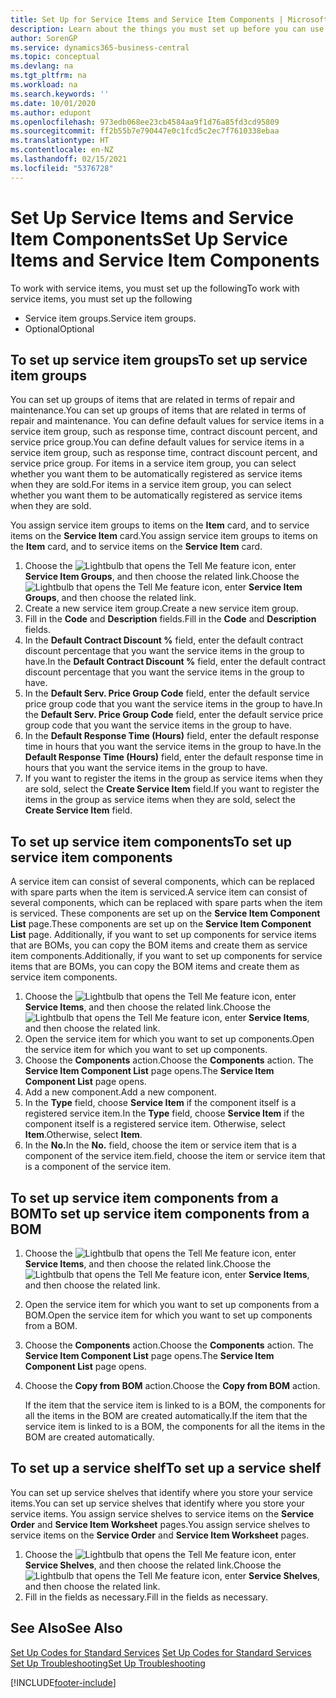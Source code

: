 ```yaml
---
title: Set Up for Service Items and Service Item Components | Microsoft Docs
description: Learn about the things you must set up before you can use service items, including default values such as response time, contract discount percent, and service price group.
author: SorenGP
ms.service: dynamics365-business-central
ms.topic: conceptual
ms.devlang: na
ms.tgt_pltfrm: na
ms.workload: na
ms.search.keywords: ''
ms.date: 10/01/2020
ms.author: edupont
ms.openlocfilehash: 973edb068ee23cb4584aa9f1d76a85fd3cd95809
ms.sourcegitcommit: ff2b55b7e790447e0c1fcd5c2ec7f7610338ebaa
ms.translationtype: HT
ms.contentlocale: en-NZ
ms.lasthandoff: 02/15/2021
ms.locfileid: "5376728"
---
```

# <a name="set-up-service-items-and-service-item-components"></a><span data-ttu-id="54ddc-103">Set Up Service Items and Service Item Components</span><span class="sxs-lookup"><span data-stu-id="54ddc-103">Set Up Service Items and Service Item Components</span></span>
<span data-ttu-id="54ddc-104">To work with service items, you must set up the following</span><span class="sxs-lookup"><span data-stu-id="54ddc-104">To work with service items, you must set up the following</span></span>

* <span data-ttu-id="54ddc-105">Service item groups.</span><span class="sxs-lookup"><span data-stu-id="54ddc-105">Service item groups.</span></span>
* <span data-ttu-id="54ddc-106">Optional</span><span class="sxs-lookup"><span data-stu-id="54ddc-106">Optional</span></span>

## <a name="to-set-up-service-item-groups"></a><span data-ttu-id="54ddc-107">To set up service item groups</span><span class="sxs-lookup"><span data-stu-id="54ddc-107">To set up service item groups</span></span>
<span data-ttu-id="54ddc-108">You can set up groups of items that are related in terms of repair and maintenance.</span><span class="sxs-lookup"><span data-stu-id="54ddc-108">You can set up groups of items that are related in terms of repair and maintenance.</span></span> <span data-ttu-id="54ddc-109">You can define default values for service items in a service item group, such as response time, contract discount percent, and service price group.</span><span class="sxs-lookup"><span data-stu-id="54ddc-109">You can define default values for service items in a service item group, such as response time, contract discount percent, and service price group.</span></span> <span data-ttu-id="54ddc-110">For items in a service item group, you can select whether you want them to be automatically registered as service items when they are sold.</span><span class="sxs-lookup"><span data-stu-id="54ddc-110">For items in a service item group, you can select whether you want them to be automatically registered as service items when they are sold.</span></span>  

<span data-ttu-id="54ddc-111">You assign service item groups to items on the **Item** card, and to service items on the **Service Item** card.</span><span class="sxs-lookup"><span data-stu-id="54ddc-111">You assign service item groups to items on the **Item** card, and to service items on the **Service Item** card.</span></span>  

1. <span data-ttu-id="54ddc-112">Choose the ![Lightbulb that opens the Tell Me feature](media/ui-search/search_small.png "Tell me what you want to do") icon, enter **Service Item Groups**, and then choose the related link.</span><span class="sxs-lookup"><span data-stu-id="54ddc-112">Choose the ![Lightbulb that opens the Tell Me feature](media/ui-search/search_small.png "Tell me what you want to do") icon, enter **Service Item Groups**, and then choose the related link.</span></span>  
2. <span data-ttu-id="54ddc-113">Create a new service item group.</span><span class="sxs-lookup"><span data-stu-id="54ddc-113">Create a new service item group.</span></span>  
3. <span data-ttu-id="54ddc-114">Fill in the **Code** and **Description** fields.</span><span class="sxs-lookup"><span data-stu-id="54ddc-114">Fill in the **Code** and **Description** fields.</span></span>  
4. <span data-ttu-id="54ddc-115">In the **Default Contract Discount %** field, enter the default contract discount percentage that you want the service items in the group to have.</span><span class="sxs-lookup"><span data-stu-id="54ddc-115">In the **Default Contract Discount %** field, enter the default contract discount percentage that you want the service items in the group to have.</span></span>  
5. <span data-ttu-id="54ddc-116">In the **Default Serv. Price Group Code** field, enter the default service price group code that you want the service items in the group to have.</span><span class="sxs-lookup"><span data-stu-id="54ddc-116">In the **Default Serv. Price Group Code** field, enter the default service price group code that you want the service items in the group to have.</span></span>  
6. <span data-ttu-id="54ddc-117">In the **Default Response Time (Hours)** field, enter the default response time in hours that you want the service items in the group to have.</span><span class="sxs-lookup"><span data-stu-id="54ddc-117">In the **Default Response Time (Hours)** field, enter the default response time in hours that you want the service items in the group to have.</span></span>  
7. <span data-ttu-id="54ddc-118">If you want to register the items in the group as service items when they are sold, select the **Create Service Item** field.</span><span class="sxs-lookup"><span data-stu-id="54ddc-118">If you want to register the items in the group as service items when they are sold, select the **Create Service Item** field.</span></span>  

## <a name="to-set-up-service-item-components"></a><span data-ttu-id="54ddc-119">To set up service item components</span><span class="sxs-lookup"><span data-stu-id="54ddc-119">To set up service item components</span></span>
<span data-ttu-id="54ddc-120">A service item can consist of several components, which can be replaced with spare parts when the item is serviced.</span><span class="sxs-lookup"><span data-stu-id="54ddc-120">A service item can consist of several components, which can be replaced with spare parts when the item is serviced.</span></span> <span data-ttu-id="54ddc-121">These components are set up on the **Service Item Component List** page.</span><span class="sxs-lookup"><span data-stu-id="54ddc-121">These components are set up on the **Service Item Component List** page.</span></span> <span data-ttu-id="54ddc-122">Additionally, if you want to set up components for service items that are BOMs, you can copy the BOM items and create them as service item components.</span><span class="sxs-lookup"><span data-stu-id="54ddc-122">Additionally, if you want to set up components for service items that are BOMs, you can copy the BOM items and create them as service item components.</span></span>

1. <span data-ttu-id="54ddc-123">Choose the ![Lightbulb that opens the Tell Me feature](media/ui-search/search_small.png "Tell me what you want to do") icon, enter **Service Items**, and then choose the related link.</span><span class="sxs-lookup"><span data-stu-id="54ddc-123">Choose the ![Lightbulb that opens the Tell Me feature](media/ui-search/search_small.png "Tell me what you want to do") icon, enter **Service Items**, and then choose the related link.</span></span>
2. <span data-ttu-id="54ddc-124">Open the service item for which you want to set up components.</span><span class="sxs-lookup"><span data-stu-id="54ddc-124">Open the service item for which you want to set up components.</span></span>  
3. <span data-ttu-id="54ddc-125">Choose the **Components** action.</span><span class="sxs-lookup"><span data-stu-id="54ddc-125">Choose the **Components** action.</span></span> <span data-ttu-id="54ddc-126">The **Service Item Component List** page opens.</span><span class="sxs-lookup"><span data-stu-id="54ddc-126">The **Service Item Component List** page opens.</span></span>  
4. <span data-ttu-id="54ddc-127">Add a new component.</span><span class="sxs-lookup"><span data-stu-id="54ddc-127">Add a new component.</span></span>  
5. <span data-ttu-id="54ddc-128">In the **Type** field, choose **Service Item** if the component itself is a registered service item.</span><span class="sxs-lookup"><span data-stu-id="54ddc-128">In the **Type** field, choose **Service Item** if the component itself is a registered service item.</span></span> <span data-ttu-id="54ddc-129">Otherwise, select **Item**.</span><span class="sxs-lookup"><span data-stu-id="54ddc-129">Otherwise, select **Item**.</span></span>  
6. <span data-ttu-id="54ddc-130">In the **No.**</span><span class="sxs-lookup"><span data-stu-id="54ddc-130">In the **No.**</span></span> <span data-ttu-id="54ddc-131">field, choose the item or service item that is a component of the service item.</span><span class="sxs-lookup"><span data-stu-id="54ddc-131">field, choose the item or service item that is a component of the service item.</span></span>  

## <a name="to-set-up-service-item-components-from-a-bom"></a><span data-ttu-id="54ddc-132">To set up service item components from a BOM</span><span class="sxs-lookup"><span data-stu-id="54ddc-132">To set up service item components from a BOM</span></span>
1.  <span data-ttu-id="54ddc-133">Choose the ![Lightbulb that opens the Tell Me feature](media/ui-search/search_small.png "Tell me what you want to do") icon, enter **Service Items**, and then choose the related link.</span><span class="sxs-lookup"><span data-stu-id="54ddc-133">Choose the ![Lightbulb that opens the Tell Me feature](media/ui-search/search_small.png "Tell me what you want to do") icon, enter **Service Items**, and then choose the related link.</span></span>  
2. <span data-ttu-id="54ddc-134">Open the service item for which you want to set up components from a BOM.</span><span class="sxs-lookup"><span data-stu-id="54ddc-134">Open the service item for which you want to set up components from a BOM.</span></span>  
3. <span data-ttu-id="54ddc-135">Choose the **Components** action.</span><span class="sxs-lookup"><span data-stu-id="54ddc-135">Choose the **Components** action.</span></span> <span data-ttu-id="54ddc-136">The **Service Item Component List** page opens.</span><span class="sxs-lookup"><span data-stu-id="54ddc-136">The **Service Item Component List** page opens.</span></span>  
4. <span data-ttu-id="54ddc-137">Choose the **Copy from BOM** action.</span><span class="sxs-lookup"><span data-stu-id="54ddc-137">Choose the **Copy from BOM** action.</span></span>  

    <span data-ttu-id="54ddc-138">If the item that the service item is linked to is a BOM, the components for all the items in the BOM are created automatically.</span><span class="sxs-lookup"><span data-stu-id="54ddc-138">If the item that the service item is linked to is a BOM, the components for all the items in the BOM are created automatically.</span></span>  

## <a name="to-set-up-a-service-shelf"></a><span data-ttu-id="54ddc-139">To set up a service shelf</span><span class="sxs-lookup"><span data-stu-id="54ddc-139">To set up a service shelf</span></span>
<span data-ttu-id="54ddc-140">You can set up service shelves that identify where you store your service items.</span><span class="sxs-lookup"><span data-stu-id="54ddc-140">You can set up service shelves that identify where you store your service items.</span></span> <span data-ttu-id="54ddc-141">You assign service shelves to service items on the **Service Order** and **Service Item Worksheet** pages.</span><span class="sxs-lookup"><span data-stu-id="54ddc-141">You assign service shelves to service items on the **Service Order** and **Service Item Worksheet** pages.</span></span>  

1. <span data-ttu-id="54ddc-142">Choose the ![Lightbulb that opens the Tell Me feature](media/ui-search/search_small.png "Tell me what you want to do") icon, enter **Service Shelves**, and then choose the related link.</span><span class="sxs-lookup"><span data-stu-id="54ddc-142">Choose the ![Lightbulb that opens the Tell Me feature](media/ui-search/search_small.png "Tell me what you want to do") icon, enter **Service Shelves**, and then choose the related link.</span></span>
2. <span data-ttu-id="54ddc-143">Fill in the fields as necessary.</span><span class="sxs-lookup"><span data-stu-id="54ddc-143">Fill in the fields as necessary.</span></span>

## <a name="see-also"></a><span data-ttu-id="54ddc-144">See Also</span><span class="sxs-lookup"><span data-stu-id="54ddc-144">See Also</span></span>
<span data-ttu-id="54ddc-145">[Set Up Codes for Standard Services](service-how-setup-service-coding.md) </span><span class="sxs-lookup"><span data-stu-id="54ddc-145">[Set Up Codes for Standard Services](service-how-setup-service-coding.md) </span></span>  
[<span data-ttu-id="54ddc-146">Set Up Troubleshooting</span><span class="sxs-lookup"><span data-stu-id="54ddc-146">Set Up Troubleshooting</span></span>](service-how-setup-troubleshooting.md)


[!INCLUDE[footer-include](includes/footer-banner.md)]